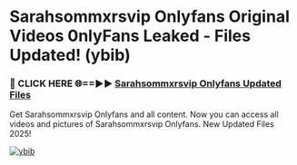 # Sarahsommxrsvip Onlyfans Original Videos 0nlyFans Leaked - Files Updated! (ybib)

<h3>🔴 CLICK HERE 🌐==►► <a href="https://tinyurl.com/2m67pmp6" rel="nofollow">Sarahsommxrsvip Onlyfans Updated Files</a></h3>

Get Sarahsommxrsvip Onlyfans and all content. Now you can access all videos and pictures of Sarahsommxrsvip Onlyfans. New Updated Files 2025!

[![ybib](https://i.imgur.com/H4QAA4z.gif)](https://tinyurl.com/2m67pmp6)